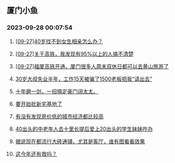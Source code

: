 ## 厦门小鱼 
### 2023-09-28 00:07:54

1. [[09-27]40岁找不到女生相亲怎么办？](http://bbs.xmfish.com/read-htm-tid-18079971.html)

2. [[09-27]关于高铁，我发现有95%以上的人搞不清楚](http://bbs.xmfish.com/read-htm-tid-18080012.html)

3. [[09-27]福厦高铁开通，厦门很多人周末双休日都可以去黄山旅游了](http://bbs.xmfish.com/read-htm-tid-18080075.html)

4. [30岁大叔失业半年，工作15天被骗了1500老板把我“请出去”](http://bbs.xmfish.com/read-htm-tid-18080025.html)

5. [十年磨一剑，一招搞定豪门阔太太。](http://bbs.xmfish.com/read-htm-tid-18080056.html)

6. [要开始批新宅基地了](http://bbs.xmfish.com/read-htm-tid-18080087.html)

7. [有没有发现房价低的城市经济都比较高](http://bbs.xmfish.com/read-htm-tid-18079880.html)

8. [40出头的中老年人去十里长提后爱上20出头的学生妹妹咋办](http://bbs.xmfish.com/read-htm-tid-18080135.html)

9. [据说现在都流行大砖通铺，尤其是客厅，谁有图看看效果](http://bbs.xmfish.com/read-htm-tid-18080088.html)

10. [这今年还有救吗？](http://bbs.xmfish.com/read-htm-tid-18080094.html)

